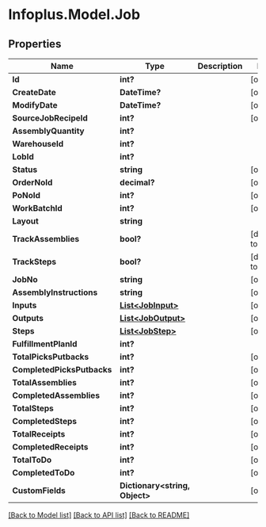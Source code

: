 # Infoplus.Model.Job
## Properties

Name | Type | Description | Notes
------------ | ------------- | ------------- | -------------
**Id** | **int?** |  | [optional] 
**CreateDate** | **DateTime?** |  | [optional] 
**ModifyDate** | **DateTime?** |  | [optional] 
**SourceJobRecipeId** | **int?** |  | [optional] 
**AssemblyQuantity** | **int?** |  | 
**WarehouseId** | **int?** |  | 
**LobId** | **int?** |  | 
**Status** | **string** |  | [optional] 
**OrderNoId** | **decimal?** |  | [optional] 
**PoNoId** | **int?** |  | [optional] 
**WorkBatchId** | **int?** |  | [optional] 
**Layout** | **string** |  | 
**TrackAssemblies** | **bool?** |  | [default to false]
**TrackSteps** | **bool?** |  | [default to false]
**JobNo** | **string** |  | [optional] 
**AssemblyInstructions** | **string** |  | [optional] 
**Inputs** | [**List&lt;JobInput&gt;**](JobInput.md) |  | [optional] 
**Outputs** | [**List&lt;JobOutput&gt;**](JobOutput.md) |  | [optional] 
**Steps** | [**List&lt;JobStep&gt;**](JobStep.md) |  | [optional] 
**FulfillmentPlanId** | **int?** |  | 
**TotalPicksPutbacks** | **int?** |  | [optional] 
**CompletedPicksPutbacks** | **int?** |  | [optional] 
**TotalAssemblies** | **int?** |  | [optional] 
**CompletedAssemblies** | **int?** |  | [optional] 
**TotalSteps** | **int?** |  | [optional] 
**CompletedSteps** | **int?** |  | [optional] 
**TotalReceipts** | **int?** |  | [optional] 
**CompletedReceipts** | **int?** |  | [optional] 
**TotalToDo** | **int?** |  | [optional] 
**CompletedToDo** | **int?** |  | [optional] 
**CustomFields** | **Dictionary&lt;string, Object&gt;** |  | [optional] 

[[Back to Model list]](../README.md#documentation-for-models) [[Back to API list]](../README.md#documentation-for-api-endpoints) [[Back to README]](../README.md)

